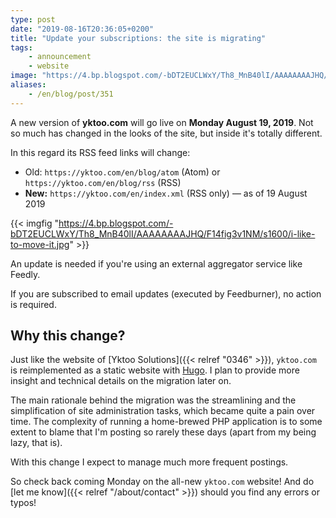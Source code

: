 ```yaml
---
type: post
date: "2019-08-16T20:36:05+0200"
title: "Update your subscriptions: the site is migrating"
tags:
    - announcement
    - website
image: "https://4.bp.blogspot.com/-bDT2EUCLWxY/Th8_MnB40lI/AAAAAAAAJHQ/F14fig3v1NM/s1600/i-like-to-move-it.jpg"
aliases:
    - /en/blog/post/351
---
```


A new version of **yktoo.com** will go live on **Monday August 19, 2019**. Not so much has changed in the looks of the site, but inside it's totally different.

In this regard its RSS feed links will change:

* Old: `https://yktoo.com/en/blog/atom` (Atom) or `https://yktoo.com/en/blog/rss` (RSS)
* **New:** `https://yktoo.com/en/index.xml` (RSS only) — as of 19 August 2019

<!--more-->

{{< imgfig "https://4.bp.blogspot.com/-bDT2EUCLWxY/Th8_MnB40lI/AAAAAAAAJHQ/F14fig3v1NM/s1600/i-like-to-move-it.jpg" >}}

An update is needed if you're using an external aggregator service like Feedly.

If you are subscribed to email updates (executed by Feedburner), no action is required.

## Why this change?

Just like the website of [Yktoo Solutions]({{< relref "0346" >}}), `yktoo.com` is reimplemented as a static website with [Hugo](https://gohugo.io/). I plan to provide more insight and technical details on the migration later on.

The main rationale behind the migration was the streamlining and the simplification of site administration tasks, which became quite a pain over time. The complexity of running a home-brewed PHP application is to some extent to blame that I'm posting so rarely these days (apart from my being lazy, that is).

With this change I expect to manage much more frequent postings.

So check back coming Monday on the all-new `yktoo.com` website! And do [let me know]({{< relref "/about/contact" >}}) should you find any errors or typos!